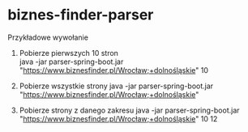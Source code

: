 # biznes-finder-parser

Przykładowe wywołanie

1. Pobierze pierwszych 10 stron<br/>
java -jar parser-spring-boot.jar "https://www.biznesfinder.pl/Wrocław;+dolnośląskie" 10

2. Pobierze wszystkie strony
java -jar parser-spring-boot.jar "https://www.biznesfinder.pl/Wrocław;+dolnośląskie"

3. Pobierze strony z danego zakresu
java -jar parser-spring-boot.jar "https://www.biznesfinder.pl/Wrocław;+dolnośląskie" 10 12

